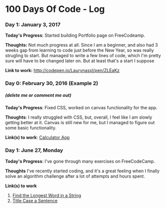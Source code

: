 # 100 Days Of Code - Log

### Day 1: January 3, 2017 


**Today's Progress**: Started building Portfolio page on FreeCodeamp.

**Thoughts:** Not much progress at all. Since I am a beginner, and also had 3 weeks gap from learning to code just before the New Year, so was really strugling to start. But managed to write a few lines of code, which I'm pretty sure will have to be changed later on. But at least that's a start I suppose

**Link to work:** http://codepen.io/Laurynasxl/pen/ZLEaKz

### Day 0: February 30, 2016 (Example 2)
##### (delete me or comment me out)

**Today's Progress**: Fixed CSS, worked on canvas functionality for the app.

**Thoughts**: I really struggled with CSS, but, overall, I feel like I am slowly getting better at it. Canvas is still new for me, but I managed to figure out some basic functionality.

**Link(s) to work**: [Calculator App](http://www.example.com)


### Day 1: June 27, Monday

**Today's Progress**: I've gone through many exercises on FreeCodeCamp.

**Thoughts** I've recently started coding, and it's a great feeling when I finally solve an algorithm challenge after a lot of attempts and hours spent.

**Link(s) to work**
1. [Find the Longest Word in a String](https://www.freecodecamp.com/challenges/find-the-longest-word-in-a-string)
2. [Title Case a Sentence](https://www.freecodecamp.com/challenges/title-case-a-sentence)
